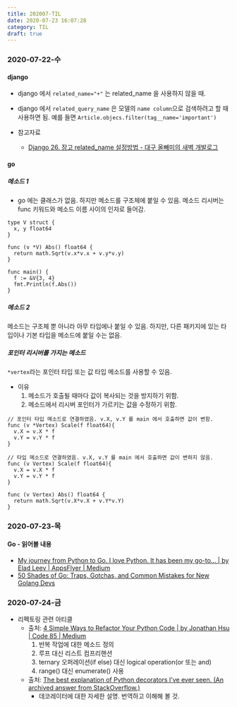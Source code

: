 ```yaml
---
title: 202007-TIL
date: 2020-07-23 16:07:28
category: TIL
draft: true
---
```


### 2020-07-22-수

#### django

- django 에서 `related_name="+"` 는 related_name 을 사용하지 않을 때.
- django 에서 `related_query_name` 은 모델의 `name column`으로 검색하려고 할 때 사용하면 됨. 예를 들면 `Article.objecs.filter(tag__name='important')`

- 참고자료
  - [Django 26. 장고 related_name 설정방법 - 대구 올빼미의 새벽 개발로그](https://fabl1106.github.io/django/2019/05/27/Django-26.-%EC%9E%A5%EA%B3%A0-related_name-%EC%84%A4%EC%A0%95%EB%B0%A9%EB%B2%95.html)

#### go

##### 메소드 1

- go 에는 클래스가 없음. 하지만 메소드를 구조체에 붙일 수 있음. 메소드 리시버는 func 키워드와 메소드 이름 사이의 인자로 들어감.

```
type V struct {
  x, y float64
}

func (v *V) Abs() float64 {
  return math.Sqrt(v.x*v.x + v.y*v.y)
}

func main() {
  f := &V{3, 4}
  fmt.Println(f.Abs())
}
```

##### 메소드 2

메소드는 구조체 뿐 아니라 아무 타입에나 붙일 수 있음. 하지만, 다른 패키지에 있는 타입이나 기본 타입을 메소드에 붙일 수는 없음.

##### 포인터 리시버를 가지는 메소드

`*vertex`라는 포인터 타입 또는 값 타입 메소드를 사용할 수 있음.

- 이유
  1. 메소드가 호출될 때마다 값이 복사되는 것을 방지하기 위함.
  2. 메소드에서 리시버 포인터가 가르키는 값을 수정하기 위함.

```
// 포인터 타입 메소드로 연결하였음. v.X, v.Y 를 main 에서 호출하면 값이 변함.
func (v *Vertex) Scale(f float64){
  v.X = v.X * f
  v.Y = v.Y * f
}

// 타입 메소드로 연결하였음. v.X, v.Y 를 main 에서 호출하면 값이 변하지 않음.
func (v Vertex) Scale(f float64){
  v.X = v.X * f
  v.Y = v.Y * f
}

func (v Vertex) Abs() float64 {
  return math.Sqrt(v.X*v.X + v.Y*v.Y)
}
```

### 2020-07-23-목

#### Go - 읽어볼 내용

- [My journey from Python to Go. I love Python. It has been my go-to… | by Elad Leev | AppsFlyer | Medium](https://medium.com/appsflyer/my-journey-from-python-to-go-3859783c6b3c)
- [50 Shades of Go: Traps, Gotchas, and Common Mistakes for New Golang Devs](http://devs.cloudimmunity.com/gotchas-and-common-mistakes-in-go-golang/)

### 2020-07-24-금

- 리펙토링 관련 아티클
  - 출처: [4 Simple Ways to Refactor Your Python Code | by Jonathan Hsu | Code 85 | Medium](https://medium.com/code-85/4-simple-ways-to-refactor-your-python-code-2f491b767381)
    1. 반복 작업에 대한 메소드 정의
    2. 루프 대신 리스트 컴프리핸션
    3. ternary 오퍼레이션(if else) 대신 logical operation(or 또는 and)
    4. range() 대신 enumerate() 사용
  - 출처: [The best explanation of Python decorators I’ve ever seen. (An archived answer from StackOverflow.)](https://gist.github.com/Zearin/2f40b7b9cfc51132851a)
    - 데코레이터에 대한 자세한 설명. 번역하고 이해해 볼 것.
